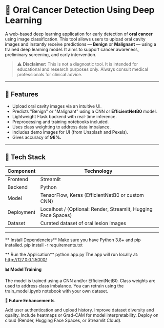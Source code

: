 # 🦷 Oral Cancer Detection Using Deep Learning

A web-based deep learning application for early detection of **oral cancer** using image classification. This tool allows users to upload oral cavity images and instantly receive predictions — **Benign** or **Malignant** — using a trained deep learning model. It aims to support cancer awareness, preliminary screening, and early intervention.

> ⚠️ **Disclaimer:** This is not a diagnostic tool. It is intended for educational and research purposes only. Always consult medical professionals for clinical advice.

---

## 🚀 Features

- Upload oral cavity images via an intuitive UI.
- Predicts "Benign" or "Malignant" using a CNN or **EfficientNetB0** model.
- Lightweight Flask backend with real-time inference.
- Preprocessing and training notebooks included.
- Uses class weighting to address data imbalance.
- Includes demo images for UI (from Unsplash and Pexels).
- Gives accuracy of **98%.**

---

## 🧠 Tech Stack

| Component   | Technology             |
|-------------|------------------------|
| Frontend    | Streamlit  |
| Backend     | Python     |
| Model       | TensorFlow, Keras (EfficientNetB0 or custom CNN) |
| Deployment  | Localhost / (Optional: Render, Streamlit, Hugging Face Spaces) |
| Dataset     | Curated dataset of oral lesion images |

---

** Install Dependencies**
Make sure you have Python 3.8+ and pip installed.
pip install -r requirements.txt

** Run the Application**
python app.py
The app will run locally at: http://127.0.0.1:5000/

**📊 Model Training**

The model is trained using a CNN and/or EfficientNetB0.
Class weights are used to address class imbalance.
You can retrain using the train_model.ipynb notebook with your own dataset.

**🧪 Future Enhancements**

Add user authentication and upload history.
Improve dataset diversity and quality.
Include heatmaps or Grad-CAM for model interpretability.
Deploy on cloud (Render, Hugging Face Spaces, or Streamlit Cloud).

